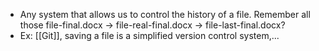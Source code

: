 - Any system that allows us to control the history of a file. Remember all those file-final.docx -> file-real-final.docx -> file-last-final.docx?
- Ex: [[Git]], saving a file is a simplified version control system,...